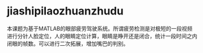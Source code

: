 # jiashipilaozhuanzhudu
本课题为基于MATLAB的眼部疲劳驾驶系统。所谓疲劳检测是对极短的一段视频进行分针人脸定位，人的眼睛定位计算，眼睛是睁开还是闭合，统计一段时间之内闭眼的帧数。可以进行二次拓展，增加嘴巴的判别。
